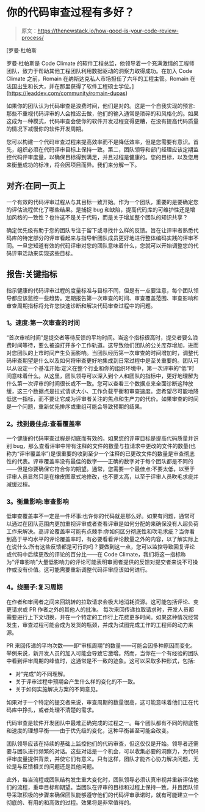 # 你的代码审查过程有多好？

> 原文：<https://thenewstack.io/how-good-is-your-code-review-process/>

[](https://leaddev.com/community/romain-dupas)

 [罗曼·杜帕斯

罗曼·杜帕斯是 Code Climate 的软件工程总监，他领导着一个充满激情的工程师团队，致力于帮助其他工程团队利用数据驱动的洞察力取得成功。在加入 Code Climate 之前，Romain 在纳斯达克私人市场担任了六年的工程主管。Romain 在法国出生和长大，并在那里获得了软件工程硕士学位。](https://leaddev.com/community/romain-dupas) [](https://leaddev.com/community/romain-dupas)

如果你的团队认为代码审查是浪费时间，他们是对的。这是一个自我实现的预言:那些不重视代码评审的人会推迟去做，他们的输入通常是琐碎的和风格化的。如果这成为一种模式，代码审查会使你的软件开发过程变得更糟，在没有提高代码质量的情况下减慢你的软件开发周期。

您可以构建一个代码审查过程来提高效率而不是降低效率，但是您需要有意识。首先，组织必须在代码评审目标上保持一致。第二，团队领导和部门经理应该定期监控代码评审度量，以确保目标得到满足，并且过程是健康的。您的目标，以及您用来衡量成功的标准，将会因项目而异。我们来分解一下。

## **对齐:在同一页上**

一个有效的代码评审过程从与其目标一致开始。作为一个团队，重要的是要确定您的评估流程优化了哪些结果。是捕捉 bug 和缺陷，提高代码库的可维护性还是增加风格的一致性？也许这不是关于代码，而是关于增加整个团队的知识共享？

确定优先级有助于您的团队专注于留下或寻找什么样的反馈。旨在让评审者熟悉代码库的特定部分的评审看起来与指导新团队成员更好地进行整体编码实践的评审不同。一旦您知道有效的代码评审对您的团队意味着什么，您就可以开始调整您的代码评审活动来实现这些目标。

## **报告:关键指标**

指示健康的代码评审过程的度量标准与目标不同，但是有一点要注意，每个团队领导都应该监控一些趋势。定期报告第一次审查的时间、审查覆盖范围、审查影响和审查周期指标将允许您快速诊断和解决代码审查过程中的问题。

### **1。速度:第一次审查的时间**

“首次审核时间”是提交者等待反馈的平均时间。当这个指标很高时，提交者要么浪费时间等待，要么被迫打开多个工作轨道。这导致他们团队的公关库存增加，进而对您团队的上市时间产生负面影响。当团队经历第一次审查的时间增加时，调整代码审查期望是什么以及如何将审查更好地集成到日常过程中是至关重要的。团队可以从设定一个基准开始:定义在整个行业和你的组织环境中，第一次评审的“低”时间意味着什么。从这里，团队领导可以深入到个人和团队的指标中，更好地理解为什么第一次评审的时间很长或不一致。您可以查看三个数据点来全面诊断这种放缓，这三个数据点是拉式请求大小、工作负载平衡和审查速度。您希望尽可能地降低这一指标，而不要让它成为评审者关注的焦点和生产力的代价。如果审查的时间是一个问题，重新优先排序或重组可能会导致预期的结果。

### **2。找到最佳点:查看覆盖率**

一个健康的代码审查过程是彻底而有效的。如果您的评审目标是提高代码质量并识别 bug，那么查看评审中带有注释的文件的数量与拉请求中更改的文件的数量(也称为“评审覆盖率”)是很重要的收到至少一个注释的已更改文件的数量是审查彻底性的代表。评审覆盖率没有最佳的数字——正确的数字对于每个团队都是不同的——但是你要确保它符合你的期望。通常，您需要一个最佳点:不要太低，以至于评审人员显然只是在橡皮图章式地修改，也不要太高，以至于评审人员吹毛求疵并减缓过程。

### **3。衡量影响:审查影响**

低审查覆盖率不一定是一件坏事:也许你的代码就是那么好。如果有问题，通常可以通过在团队范围内更加重视评审或者查看评审是如何分配的来确保没有人超负荷工作来解决。高评论覆盖率可能有点棘手:你如何区分彻底性和吹毛求疵？当你看到高于平均水平的评论覆盖率时，有必要看看评论数量之外的内容，以了解实际上在说什么:所有这些反馈都是可行的吗？要做到这一点，您可以监控导致回复评论或代码中后续更改的评论的百分比——在 Code Climate，我们将这一指标称为“评审影响”大量低影响力的评论可能表明审阅者提供的反馈对提交者来说不可操作或没有价值。这可能需要重新调整代码评审应该如何进行。

### **4。绕圈子:复习周期**

在作者和审阅者之间来回跳转的拉取请求会极大地消耗资源。这可能包括评论、变更请求或 PR 作者之外的其他人的批准。  每次来回传递拉取请求时，开发人员都需要进行上下文切换，并在一个特定的工作行上花费更多时间。如果这种情况经常发生，审查过程可能会成为发货的瓶颈，并成为试图完成工作的工程师的动力来源。

PR 来回传递的平均次数——即“审核周期”的数量——可能会因多种原因而变化。举例来说，新开发人员的加入可能会导致它激增。然而，当你在一个有经验的团队中看到评审周期的峰值时，这通常是不一致的迹象。这可以采取多种形式，包括:

*   对“完成”的不同理解。
*   关于评审过程中预期会产生什么样的变化的不一致。
*   关于如何实施解决方案的不同意见。

如果对于一个特定的提交者来说，审查周期的数量很高，这可能意味着他们正在代码库中挣扎，或者处理不清楚的需求。

代码审查是软件开发团队中最难正确完成的过程之一。每个团队都有不同的彻底性和速度的理想平衡——由于优先级的变化，这种平衡甚至可能会改变。

团队领导应该在持续的基础上监控他们的代码审查，但这仅仅是开始。领导者还需要与团队进行频繁的对话。这些对话是一个机会，可以收集必要的洞察力，为代码评审度量提供背景，并使它们有意义。只有这样，团队才能齐心协力解决问题，无论是与反馈相关的问题还是其他问题。

此外，每当流程或团队结构发生重大变化时，团队领导必须认真审视并重新评估他们的流程，重申目标和期望。当团队在评审的目标和过程上保持一致，并且团队领导采取积极的步骤来确保团队能够遵守他们的代码评审承诺时，就有可能建立一个彻底的、有用的和高效的过程。效果将是非常值得的。

<svg xmlns:xlink="http://www.w3.org/1999/xlink" viewBox="0 0 68 31" version="1.1"><title>Group</title> <desc>Created with Sketch.</desc></svg>
